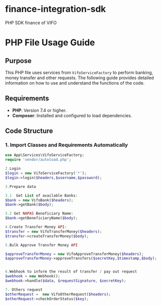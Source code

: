 # finance-integration-sdk
PHP SDK finance of VIFO
# PHP File Usage Guide
## Purpose

This PHP file uses services from `VifoServiceFactory` to perform banking, money transfer and other requests. The following guide provides detailed information on how to use and understand the functions of the code.

## Requirements
- **PHP**: Version 7.4 or higher.
- **Composer**: Installed and configured to load dependencies.


## Code Structure
### 1. Import Classes and Requirements Automatically
```php
use App\Services\VifoServiceFactory;
require 'vendor/autoload.php';

2.Login
$login = new VifoServiceFactory('*');
$login->login($headers,$username,$password);

3.Prepare data

3.1  Get List of available Banks:
$bank = new VifoBank($headers);
$bank->getBank($body);

3.2 Get NAPAS Beneficiary Name:
$bank->getBeneficiaryName($body);

4.Create Transfer Money API:
$transfer = new VifoTransferMoney($headers);
$transfer->createTransferMoney($body);

5.Bulk Approve Transfer Money API

$approveTransferMoney = new VifoApproveTransferMoney($headers);
$approveTransferMoney->approveTransfers($secretKey,$timestamp,$body);


6.Webhook to inform the result of transfer / pay out request
$webhook = new Webhook();
$webhook->handle($data, $requestSignature, $secretKey);

7. Others request
$otherRequest =  new VifoOtherRequest($headers);
$otherRequest->checkOrderStatus($key);